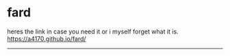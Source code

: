 # fard
heres the link in case you need it or i myself forget what it is.
https://a4170.github.io/fard/
<hr>
